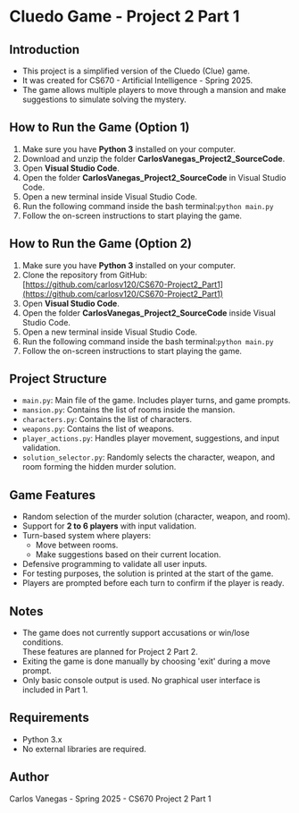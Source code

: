 # Cluedo Game - Project 2 Part 1

## Introduction

 - This project is a simplified version of the Cluedo (Clue) game.  
 - It was created for CS670 - Artificial Intelligence - Spring 2025.  
 - The game allows multiple players to move through a mansion and make suggestions to simulate solving the mystery.

## How to Run the Game (Option 1)

1. Make sure you have **Python 3** installed on your computer.
2. Download and unzip the folder **CarlosVanegas_Project2_SourceCode**.
3. Open **Visual Studio Code**.
4. Open the folder **CarlosVanegas_Project2_SourceCode** in Visual Studio Code.
5. Open a new terminal inside Visual Studio Code.
6. Run the following command inside the bash terminal:```python main.py```
7. Follow the on-screen instructions to start playing the game.

## How to Run the Game (Option 2)

1. Make sure you have **Python 3** installed on your computer.
2. Clone the repository from GitHub: [https://github.com/carlosv120/CS670-Project2_Part1](https://github.com/carlosv120/CS670-Project2_Part1)
3. Open **Visual Studio Code**.
4. Open the folder **CarlosVanegas_Project2_SourceCode** inside Visual Studio Code.
5. Open a new terminal inside Visual Studio Code.
6. Run the following command inside the bash terminal:```python main.py```
7. Follow the on-screen instructions to start playing the game.

## Project Structure

- `main.py`: Main file of the game. Includes player turns, and game prompts.
- `mansion.py`: Contains the list of rooms inside the mansion.
- `characters.py`: Contains the list of characters.
- `weapons.py`: Contains the list of weapons.
- `player_actions.py`: Handles player movement, suggestions, and input validation.
- `solution_selector.py`: Randomly selects the character, weapon, and room forming the hidden murder solution.

## Game Features

- Random selection of the murder solution (character, weapon, and room).
- Support for **2 to 6 players** with input validation.
- Turn-based system where players:
  - Move between rooms.
  - Make suggestions based on their current location.
- Defensive programming to validate all user inputs.
- For testing purposes, the solution is printed at the start of the game.
- Players are prompted before each turn to confirm if the player is ready.

## Notes

- The game does not currently support accusations or win/lose conditions.  
  These features are planned for Project 2 Part 2.
- Exiting the game is done manually by choosing 'exit' during a move prompt.
- Only basic console output is used. No graphical user interface is included in Part 1.

## Requirements

- Python 3.x
- No external libraries are required.

## Author

Carlos Vanegas - Spring 2025 - CS670 Project 2 Part 1
